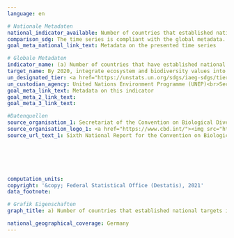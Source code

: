 ```yaml
---
language: en    

# Nationale Metadaten    
national_indicator_available: Number of countries that established national targets in accordance with Aichi Biodiversity Target 2 of the Strategic Plan for Biodiversity 2011-2020 in their National Biodiversity Strategy and Action Plan (NBSAP) and the progress reported towards these targets    
comparison_sdg: The time series is compliant with the global metadata.    
goal_meta_national_link_text: Metadata on the presented time series    

# Globale Metadaten    
indicator_name: (a) Number of countries that have established national targets in accordance with or similar to Aichi Biodiversity Target 2 of the Strategic Plan for Biodiversity 2011–2020 in their national biodiversity strategy and action plans and the progress reported towards these targets; and (b) integration of biodiversity into national accounting and reporting systems, defined as implementation of the System of Environmental-Economic Accounting    
target_name: By 2020, integrate ecosystem and biodiversity values into national and local planning, development processes, poverty reduction strategies and accounts    
un_designated_tier: <a href="https://unstats.un.org/sdgs/iaeg-sdgs/tier-classification/" title="Click here for more information on the UN tier classification."  target="_blank">Tier I/II</a>    
un_custodian_agency: United Nations Environment Programme (UNEP)<br>Secretariat of the Convention on Biological Diversity (CBD)    
goal_meta_link_text: Metadata on this indicator    
goal_meta_2_link_text:     
goal_meta_3_link_text:         

#Datenquellen
source_organisation_1: Secretariat of the Convention on Biological Diversity
source_organisation_logo_1: <a href="https://www.cbd.int/"><img src="https://g205sdgs.github.io/sdg-indicators/public/OrgImgEn/cbd.png" alt="Logo cbd" style="height:60px; width:148px" /></a>
source_url_text_1: Sixth National Report for the Convention on Biological Diversity





    
computation_units:     
copyright: '&copy; Federal Statistical Office (Destatis), 2021'    
data_footnote:     

# Grafik Eigenschaften    
graph_title: a) Number of countries that established national targets in accordance with Aichi Biodiversity Target 2 of the Strategic Plan for Biodiversity 2011-2020 in their National Biodiversity Strategy and Action Plan (NBSAP) and the progress reported towards these targets    

national_geographical_coverage: Germany    
---
```


<span></span>